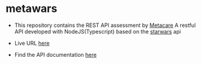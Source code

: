 # metawars
- This repository contains the REST API assessment by [Metacare](http://twitter.com/metacareHQ) A restful API developed with NodeJS(Typescript) based on the [starwars](https://swapi.py4e.com) api

- Live URL [here]()
- Find the API documentation [here]()
